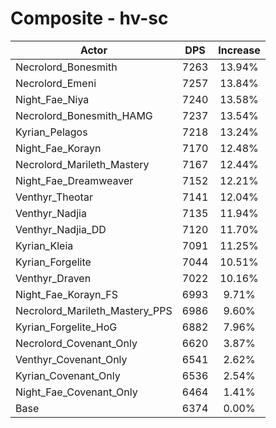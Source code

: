 # Composite - hv-sc
| Actor | DPS | Increase |
|---|:---:|:---:|
|Necrolord_Bonesmith|7263|13.94%|
|Necrolord_Emeni|7257|13.84%|
|Night_Fae_Niya|7240|13.58%|
|Necrolord_Bonesmith_HAMG|7237|13.54%|
|Kyrian_Pelagos|7218|13.24%|
|Night_Fae_Korayn|7170|12.48%|
|Necrolord_Marileth_Mastery|7167|12.44%|
|Night_Fae_Dreamweaver|7152|12.21%|
|Venthyr_Theotar|7141|12.04%|
|Venthyr_Nadjia|7135|11.94%|
|Venthyr_Nadjia_DD|7120|11.70%|
|Kyrian_Kleia|7091|11.25%|
|Kyrian_Forgelite|7044|10.51%|
|Venthyr_Draven|7022|10.16%|
|Night_Fae_Korayn_FS|6993|9.71%|
|Necrolord_Marileth_Mastery_PPS|6986|9.60%|
|Kyrian_Forgelite_HoG|6882|7.96%|
|Necrolord_Covenant_Only|6620|3.87%|
|Venthyr_Covenant_Only|6541|2.62%|
|Kyrian_Covenant_Only|6536|2.54%|
|Night_Fae_Covenant_Only|6464|1.41%|
|Base|6374|0.00%|
